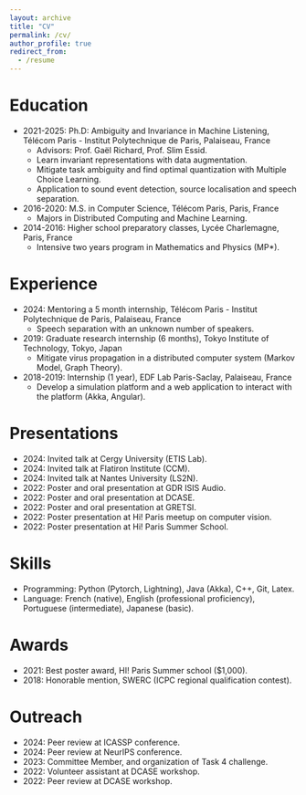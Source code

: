 ```yaml
---
layout: archive
title: "CV"
permalink: /cv/
author_profile: true
redirect_from:
  - /resume
---
```


Education
======
* 2021-2025: Ph.D: Ambiguity and Invariance in Machine Listening, Télécom Paris - Institut Polytechnique de Paris, Palaiseau, France
    * Advisors: Prof. Gaël Richard, Prof. Slim Essid. 
    * Learn invariant representations with data augmentation.
    * Mitigate task ambiguity and find optimal quantization with Multiple Choice Learning.
    * Application to sound event detection, source localisation and speech separation.
* 2016-2020: M.S. in Computer Science, Télécom Paris, Paris, France
    * Majors in Distributed Computing and Machine Learning.
* 2014-2016: Higher school preparatory classes, Lycée Charlemagne, Paris, France 
    * Intensive two years program in Mathematics and Physics (MP*).
 
Experience
======
* 2024: Mentoring a 5 month internship, Télécom Paris - Institut Polytechnique de Paris, Palaiseau, France
    * Speech separation with an unknown number of speakers.
* 2019: Graduate research internship (6 months), Tokyo Institute of Technology, Tokyo, Japan
    * Mitigate virus propagation in a distributed computer system (Markov Model, Graph Theory).
* 2018-2019: Internship (1 year), EDF Lab Paris-Saclay, Palaiseau, France
    * Develop a simulation platform and a web application to interact with the platform (Akka, Angular).

Presentations
======
* 2024: Invited talk at Cergy University (ETIS Lab).
* 2024: Invited talk at Flatiron Institute (CCM).
* 2024: Invited talk at Nantes University (LS2N).
* 2022: Poster and oral presentation at GDR ISIS Audio.
* 2022: Poster and oral presentation at DCASE.
* 2022: Poster and oral presentation at GRETSI.
* 2022: Poster presentation at Hi! Paris meetup on computer vision.
* 2022: Poster presentation at Hi! Paris Summer School.

Skills
======
* Programming: Python (Pytorch, Lightning), Java (Akka), C++, Git, Latex.
* Language: French (native), English (professional proficiency), Portuguese (intermediate), Japanese (basic).

Awards
======
* 2021: Best poster award, HI! Paris Summer school ($1,000).
* 2018: Honorable mention, SWERC (ICPC regional qualification contest).

Outreach 
======
* 2024: Peer review at ICASSP conference.
* 2024: Peer review at NeurIPS conference.
* 2023: Committee Member, and organization of Task 4 challenge.
* 2022: Volunteer assistant at DCASE workshop.
* 2022: Peer review at DCASE workshop.
